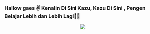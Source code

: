 ### Hallow gaes ✌️ Kenalin Di Sini Kazu, Kazu Di Sini , Pengen Belajar Lebih dan Lebih Lagi🙏😊

<p align="center">
  <img src="https://telegra.ph/file/f0383ed4de3a719e2eada.jpg">
<!--
**ionmusic/ionmusic ** is a ✨ _special_ ✨ repository because its `README.md` (this file) appears on your GitHub profile.
